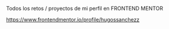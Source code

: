 Todos los retos / proyectos de mi perfil en FRONTEND MENTOR

https://www.frontendmentor.io/profile/hugossanchezz
